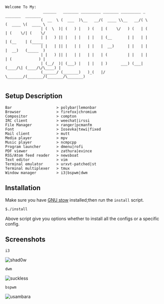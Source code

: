 ```

Welcome To My:
                 ______   _______ _________ _______ _________ _        _______  _______ 
                (  __  \ (  ___  )\__   __/(  ____ \\__   __/( \      (  ____ \(  ____ \
                | (  \  )| (   ) |   ) (   | (    \/   ) (   | (      | (    \/| (    \/
                | |   ) || |   | |   | |   | (__       | |   | |      | (__    | (_____ 
                | |   | || |   | |   | |   |  __)      | |   | |      |  __)   (_____  )
                | |   ) || |   | |   | |   | (         | |   | |      | (            ) |
                | (__/  )| (___) |   | |   | )      ___) (___| (____/\| (____/\/\____) |
                (______/ (_______)   )_(   |/       \_______/(_______/(_______/\_______)
             
```

Setup Description
-----------------
```
Bar                    > polybar|lemonbar
Browser                > firefox|chromium
Compositor             > compton
IRC client             > weechat|irssi
File Manager           > ranger|pcmanfm
Font                   > Iosevka|tewi|fixed
Mail client            > mutt
Media player           > mpv
Music player           > ncmpcpp
Program launcher       > dmenu|rofi
PDF viewer             > zathura|evince
RSS/Atom feed reader   > newsboat
Text editor            > vim
Terminal emulator      > urxvt-patched|st
Terminal multiplexer   > tmux
Window manager         > i3|bspwm|dwm
```

Installation
------------

Make sure you have [GNU stow] installed;then run the `install` script.

```bash
$./install
```

Above script give you options whether to install all the configs or a
specific config.

Screenshots
----------

`i3`

![shad0w](https://i.imgur.com/1Y3Rv0W.png)

`dwm`

![suckless](https://imgur.com/CkuXWXC.png)

`bspwm`

![usambara](https://i.imgur.com/fk2BZZ1.png)


[GNU stow]: https://www.gnu.org/s/stow/manual/stow.html
